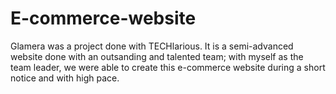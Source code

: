 # E-commerce-website
Glamera was a project done with TECHlarious. It is a semi-advanced website done with an outsanding and talented team; with myself as the team leader, we were able to create this e-commerce website during a short notice and with high pace. 
